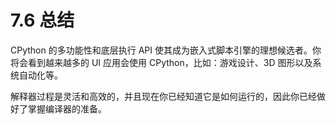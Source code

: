 # 7.6 总结

CPython 的多功能性和底层执行 API 使其成为嵌入式脚本引擎的理想候选者。你将会看到越来越多的 UI 应用会使用 CPython，比如：游戏设计、3D 图形以及系统自动化等。

解释器过程是灵活和高效的，并且现在你已经知道它是如何运行的，因此你已经做好了掌握编译器的准备。
